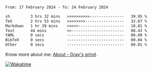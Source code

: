 <!--START_SECTION:waka-->

```txt
From: 17 February 2024 - To: 24 February 2024

sh         3 hrs 32 mins   >>>>>>>>>>---------------   39.95 %
TeX        2 hrs 53 mins   >>>>>>>>-----------------   32.67 %
Markdown   1 hr 39 mins    >>>>>--------------------   18.81 %
Text       44 mins         >>-----------------------   08.43 %
YAML       0 secs          -------------------------   00.09 %
BibTeX     0 secs          -------------------------   00.04 %
Other      0 secs          -------------------------   00.01 %
```

<!--END_SECTION:waka-->

<!-- [![grayxu's github stats](https://github-readme-stats.vercel.app/api?username=grayxu&count_private=true&show_icons=true)](https://github.com/grayxu) -->

Know more about me: [About - Gray's grind](https://www.grayxu.cn/).
<p align="left">
  <a href="https://wakatime.com/@grayxu" target="_blank">
    <img alt="Wakatime" src="https://wakatime.com/badge/user/c69eb31e-43a1-463f-8968-c3449e386f57.svg"/>
  </a>
</p>

